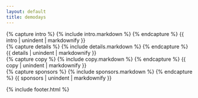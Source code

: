 ```yaml
---
layout: default
title: demodays
---
```

<section class="intro">
<div class="site">
{% capture intro %}
  {% include intro.markdown %}
{% endcapture %}
{{ intro | unindent | markdownify }}
</div>
</section>

<section class="setting-details">
<div class="site">
{% capture details %}
  {% include details.markdown %}
{% endcapture %}
{{ details | unindent | markdownify }}
</div>
</section>

<section class="main-copy">
<div class="site">
{% capture copy %}
  {% include copy.markdown %}
{% endcapture %}
{{ copy | unindent | markdownify }}
</div>
</section>


<section class="clubs-sponsors">
<div class="site">
{% capture sponsors %}
  {% include sponsors.markdown %}
{% endcapture %}
{{ sponsors | unindent | markdownify }}
</div>
</section>

{% include footer.html %}
